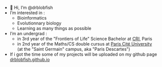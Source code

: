 - 👋 Hi, I’m @drblobfish
- I’m interested in :
  - Bioinformatics
  - Evolutionnary biology
  - Learning as many things as possible
- I’m an undergrad :
  - in 3rd year of the "Frontiers of Life" Science Bachelor at [CRI](https://cri-paris.org/en), Paris
  - in 2nd year of the Maths/CS double cursus at [Paris Cité University](https://math-info.u-paris.fr/) (at the "Saint Germain" campus, aka "Paris Descartes")
- If i got the time some of my projects will be uploaded on my github page [drblobfish.github.io](https://drblobfish.github.io/)

